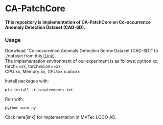 # CA-PatchCore

**This repository is implementation of CA-PatchCore on Co-occurrence Anomaly Detection Dataset (CAD-SD).**

### Usage 
Donwload "Co-occurrence Anomaly Detection Screw Dataset (CAD-SD)" to ./dataset from this [[Link](https://drive.google.com/drive/folders/1yeampzTiB4uoTmmqIZkeCdMIXGujl3cU?usp=sharing)].  
The implementation environment of our experiment is as follows:
python xx, torch==xx, torchvision==xx  
CPU:xx, Memory:xx, GPU:xx
cuda:xx

Install packages with:
~~~
pip install -r requirements.txt
~~~
Run with:
~~~
python main.py 
~~~

Click here[link] for implementation in MVTec LOCO AD.
